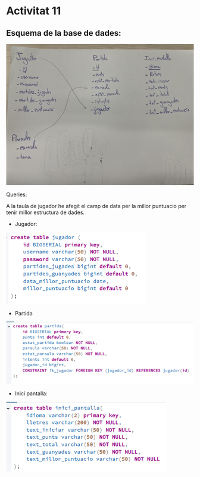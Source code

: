 # Activitat 11

## Esquema de la base de dades:
<img src="readme_img/esquema_db.jpg"/>

Queries:

A la taula de jugador he afegit el camp de data per la millor puntuacio per tenir millor estructura de dades.

- Jugador:
<img src="readme_img/jugador.png"/>


- Partida
<img src="readme_img/partida.png"/>


- Inici pantalla:
<img src="readme_img/inici_pantalla.png"/>
